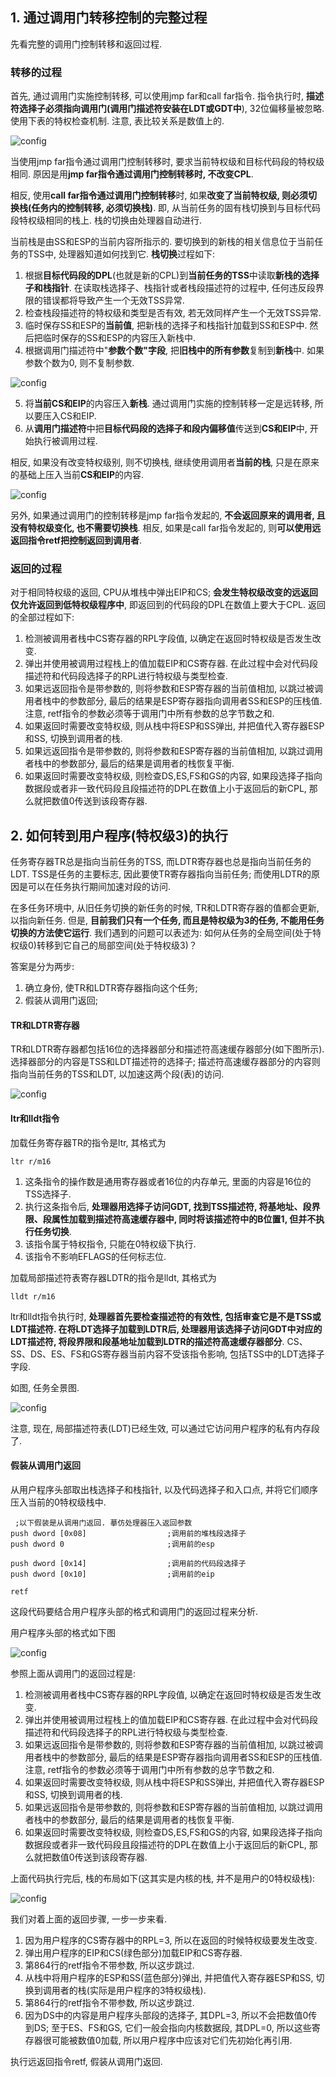 ## 1. 通过调用门转移控制的完整过程

先看完整的调用门控制转移和返回过程. 

### 转移的过程

首先, 通过调用门实施控制转移, 可以使用jmp far和call far指令. 指令执行时, **描述符选择子必须指向调用门(调用门描述符安装在LDT或GDT中**), 32位偏移量被忽略. 使用下表的特权检查机制. 注意, 表比较关系是数值上的. 

![config](images/11.png)

当使用jmp far指令通过调用门控制转移时, 要求当前特权级和目标代码段的特权级相同. 原因是用**jmp far指令通过调用门控制转移时, 不改变CPL**. 

相反, 使用**call far指令通过调用门控制转移**时, 如果**改变了当前特权级, 则必须切换栈(任务内的控制转移, 必须切换栈)**. 即, 从当前任务的固有栈切换到与目标代码段特权级相同的栈上. 栈的切换由处理器自动进行. 

当前栈是由SS和ESP的当前内容所指示的. 要切换到的新栈的相关信息位于当前任务的TSS中, 处理器知道如何找到它. **栈切换**过程如下: 

1. 根据**目标代码段的DPL**(也就是新的CPL)到**当前任务的TSS**中读取**新栈的选择子和栈指针**. 在读取栈选择子、栈指针或者栈段描述符的过程中, 任何违反段界限的错误都将导致产生一个无效TSS异常.  
2. 检查栈段描述符的特权级和类型是否有效, 若无效同样产生一个无效TSS异常.  
3. 临时保存SS和ESP的**当前值**, 把新栈的选择子和栈指针加载到SS和ESP中. 然后把临时保存的SS和ESP的内容压入新栈中. 
4. 根据调用门描述符中"**参数个数"字段**, 把**旧栈中的所有参数**复制到**新栈**中. 如果参数个数为0, 则不复制参数.  

![config](images/23.png)
 
5. 将**当前CS和EIP**的内容压入**新栈**. 通过调用门实施的控制转移一定是远转移, 所以要压入CS和EIP.  
6. 从**调用门描述符**中把**目标代码段的选择子和段内偏移值**传送到**CS和EIP**中, 开始执行被调用过程. 

相反, 如果没有改变特权级别, 则不切换栈, 继续使用调用者**当前的栈**, 只是在原来的基础上压入当前**CS和EIP**的内容. 

![config](images/22.png)

另外, 如果通过调用门的控制转移是jmp far指令发起的, **不会返回原来的调用者, 且没有特权级变化, 也不需要切换栈**. 相反, 如果是call far指令发起的, 则**可以使用远返回指令retf把控制返回到调用者**. 

### 返回的过程

对于相同特权级的返回, CPU从堆栈中弹出EIP和CS; **会发生特权级改变的远返回仅允许返回到低特权级程序中**, 即返回到的代码段的DPL在数值上要大于CPL. 返回的全部过程如下: 

1. 检测被调用者栈中CS寄存器的RPL字段值, 以确定在返回时特权级是否发生改变. 
2. 弹出并使用被调用过程栈上的值加载EIP和CS寄存器. 在此过程中会对代码段描述符和代码段选择子的RPL进行特权级与类型检查. 
3. 如果远返回指令是带参数的, 则将参数和ESP寄存器的当前值相加, 以跳过被调用者栈中的参数部分, 最后的结果是ESP寄存器指向调用者SS和ESP的压栈值. 注意, retf指令的参数必须等于调用门中所有参数的总字节数之和. 
4. 如果返回时需要改变特权级, 则从栈中将ESP和SS弹出, 并把值代入寄存器ESP和SS, 切换到调用者的栈. 
5. 如果远返回指令是带参数的, 则将参数和ESP寄存器的当前值相加, 以跳过调用者栈中的参数部分, 最后的结果是调用者的栈恢复平衡. 
6. 如果返回时需要改变特权级, 则检查DS,ES,FS和GS的内容, 如果段选择子指向数据段或者非一致代码段且段描述符的DPL在数值上小于返回后的新CPL, 那么就把数值0传送到该段寄存器. 

## 2. 如何转到用户程序(特权级3)的执行

任务寄存器TR总是指向当前任务的TSS, 而LDTR寄存器也总是指向当前任务的LDT. TSS是任务的主要标志, 因此要使TR寄存器指向当前任务; 而使用LDTR的原因是可以在任务执行期间加速对段的访问. 

在多任务环境中, 从旧任务切换的新任务的时候, TR和LDTR寄存器的值都会更新, 以指向新任务. 但是, **目前我们只有一个任务, 而且是特权级为3的任务, 不能用任务切换的方法使它运行**. 我们遇到的问题可以表述为: 如何从任务的全局空间(处于特权级0)转移到它自己的局部空间(处于特权级3)？

答案是分为两步:  
1. 确立身份, 使TR和LDTR寄存器指向这个任务;  
2. 假装从调用门返回; 

#### TR和LDTR寄存器

TR和LDTR寄存器都包括16位的选择器部分和描述符高速缓存器部分(如下图所示). 选择器部分的内容是TSS和LDT描述符的选择子; 描述符高速缓存器部分的内容则指向当前任务的TSS和LDT, 以加速这两个段(表)的访问. 

![config](images/24.png)

#### ltr和lldt指令

加载任务寄存器TR的指令是ltr, 其格式为

```
ltr r/m16
```

1. 这条指令的操作数是通用寄存器或者16位的内存单元, 里面的内容是16位的TSS选择子. 
2. 执行这条指令后, **处理器用选择子访问GDT, 找到TSS描述符, 将基地址、段界限、段属性加载到描述符高速缓存器中, 同时将该描述符中的B位置1, 但并不执行任务切换**. 
3. 该指令属于特权指令, 只能在0特权级下执行. 
4. 该指令不影响EFLAGS的任何标志位. 

加载局部描述符表寄存器LDTR的指令是lldt, 其格式为

```
lldt r/m16
```

ltr和lldt指令执行时, **处理器首先要检查描述符的有效性, 包括审查它是不是TSS或LDT描述符. 在将LDT选择子加载到LDTR后, 处理器用该选择子访问GDT中对应的LDT描述符, 将段界限和段基地址加载到LDTR的描述符高速缓存器部分**. CS、SS、DS、ES、FS和GS寄存器当前内容不受该指令影响, 包括TSS中的LDT选择子字段. 

如图, 任务全景图. 

![config](images/25.png)

注意, 现在, 局部描述符表(LDT)已经生效, 可以通过它访问用户程序的私有内存段了. 

#### 假装从调用门返回

从用户程序头部取出栈选择子和栈指针, 以及代码选择子和入口点, 并将它们顺序压入当前的0特权级栈中. 

```
 ;以下假装是从调用门返回. 摹仿处理器压入返回参数 
push dword [0x08]                  ;调用前的堆栈段选择子
push dword 0                       ;调用前的esp

push dword [0x14]                  ;调用前的代码段选择子 
push dword [0x10]                  ;调用前的eip

retf
```

这段代码要结合用户程序头部的格式和调用门的返回过程来分析. 

用户程序头部的格式如下图

![config](images/26.png)

参照上面从调用门的返回过程是: 

1. 检测被调用者栈中CS寄存器的RPL字段值, 以确定在返回时特权级是否发生改变. 
2. 弹出并使用被调用过程栈上的值加载EIP和CS寄存器. 在此过程中会对代码段描述符和代码段选择子的RPL进行特权级与类型检查. 
3. 如果远返回指令是带参数的, 则将参数和ESP寄存器的当前值相加, 以跳过被调用者栈中的参数部分, 最后的结果是ESP寄存器指向调用者SS和ESP的压栈值. 注意, retf指令的参数必须等于调用门中所有参数的总字节数之和. 
4. 如果返回时需要改变特权级, 则从栈中将ESP和SS弹出, 并把值代入寄存器ESP和SS, 切换到调用者的栈. 
5. 如果远返回指令是带参数的, 则将参数和ESP寄存器的当前值相加, 以跳过调用者栈中的参数部分, 最后的结果是调用者的栈恢复平衡. 
6. 如果返回时需要改变特权级, 则检查DS,ES,FS和GS的内容, 如果段选择子指向数据段或者非一致代码段且段描述符的DPL在数值上小于返回后的新CPL, 那么就把数值0传送到该段寄存器. 

上面代码执行完后, 栈的布局如下(这其实是内核的栈, 并不是用户的0特权级栈): 

![config](images/27.png)

我们对着上面的返回步骤, 一步一步来看.  
1. 因为用户程序的CS寄存器中的RPL=3, 所以在返回的时候特权级要发生改变.  
2. 弹出用户程序的EIP和CS(绿色部分)加载EIP和CS寄存器.  
3. 第864行的retf指令不带参数, 所以这步跳过.  
4. 从栈中将用户程序的ESP和SS(蓝色部分)弹出, 并把值代入寄存器ESP和SS, 切换到调用者的栈(实际是用户程序的3特权级栈).  
5. 第864行的retf指令不带参数, 所以这步跳过.  
6. 因为DS中的内容是用户程序头部段的选择子, 其DPL=3, 所以不会把数值0传到DS; 至于ES、FS和GS, 它们一般会指向内核数据段, 其DPL=0, 所以这些寄存器很可能被数值0加载, 所以用户程序中应该对它们先初始化再引用. 

执行远返回指令retf, 假装从调用门返回. 